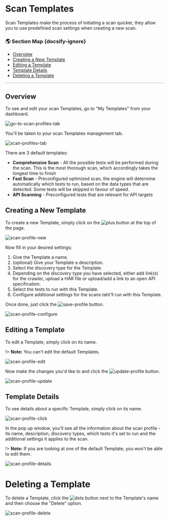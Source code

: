 # Scan Templates
Scan Templates make the process of initiating a scan quicker, they allow you to use predefined scan settings when creating a new scan.

### 🌎 Section Map {docsify-ignore}
- [Overview](#overview)
- [Creating a New Template](#creating-a-new-template)
- [Editing a Template](#editing-a-template)
- [Template Details](#template-details)
- [Deleting a Template](#deleting-a-template)

<hr style="height:2px;background-color:#d1d3d4">

## Overview
To see and edit your scan Templates, go to "My Templates" from your dashboard.

![go-to-scan-profiles-tab](media/scan-profiles-01.png ':size=45%')

You'll be taken to your scan Templates management tab.

![scan-profiles-tab](media/scan-profiles-02.png ':size=45%')

There are 3 default templates:
- **Comprehensive Scan** - All the possible tests will be performed during the scan. This is the most thorough scan, which accordingly takes the longest time to finish
- **Fast Scan** - Preconfigured optimized scan, the engine will determine automatically which tests to run, based on the data types that are detected. Some tests will be skipped in favour of speed.
- **API Scanning** - Preconfigured tests that are relevant for API targets

## Creating a New Template

To create a new Template, simply click on the ![plus](media/plus_button.png ':size=2%') button at the top of the page.

![scan-profile-new](media/scan-profiles-05.png ':size=45%')

Now fill in your desired settings:

1. Give the Template a name.
2. (optional) Give your Template a description.
3. Select the discovery type for the Template.
4. Depending on the discovery type you have selected, either add link(s) for the crawler, upload a HAR file or upload/add a link to an open API specification.
5. Select the tests to run with this Template.
6. Configure additional settings for the scans taht'll run with this Template.

Once done, just click the ![save-profile](media/save-profile_button.png ':size=8%') button.

![scan-profile-configure](media/scan-profiles-06.png ':size=45%')

## Editing a Template

To edit a Template, simply click on its name.

!> **Note:** You can't edit the default Templates.

![scan-profile-edit](media/scan-profiles-07.png ':size=45%')

Now make the changes you'd like to and click the ![update-profile](media/update-profile_button.PNG ':size=8%') button.

![scan-profile-update](media/scan-profiles-08.png ':size=45%')

## Template Details

To see details about a specific Template, simply click on its name.

![scan-profile-click](media/scan-profiles-03.png ':size=45%')

In the pop up window, you'll see all the information about the scan profile - its name, description, discovery types, which tests it's set to run and the additional settings it applies to the scan.

!> **Note:** If you are looking at one of the default Template, you won't be able to edit them.

![scan-profile-details](media/scan-profiles-08.png ':size=45%')

# Deleting a Template

To delete a Template, click the ![dots](media/dots_button.png ':size=1%') button next to the Template's name and then choose the "Delete" option.

![scan-profile-delete](media/scan-profiles-09.png ':size=45%')